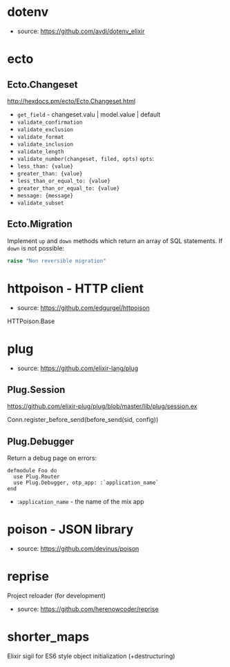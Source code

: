 # dotenv

* source: https://github.com/avdi/dotenv_elixir

# ecto

## Ecto.Changeset

http://hexdocs.pm/ecto/Ecto.Changeset.html

* `get_field` - changeset.valu | model.value | default
* `validate_confirmation`
* `validate_exclusion`
* `validate_format`
* `validate_inclusion`
* `validate_length`
* `validate_number(changeset, filed, opts)`
`opts`:
 * `less_than: {value}`
 * `greater_than: {value}`
 * `less_than_or_equal_to: {value}`
 * `greater_than_or_equal_to: {value}`
 * `message: {message}`
* `validate_subset`

## Ecto.Migration

Implement `up` and `down` methods which return an array of SQL statements.
If `down` is not possible:
```elixir
raise "Non reversible migration"
```

# httpoison - HTTP client

* source: https://github.com/edgurgel/httpoison

HTTPoison.Base

# plug

* source: https://github.com/elixir-lang/plug

## Plug.Session

https://github.com/elixir-plug/plug/blob/master/lib/plug/session.ex

Conn.register_before_send(before_send(sid, config))

## Plug.Debugger

Return a debug page on errors:

```
defmodule Foo do
  use Plug.Router
  use Plug.Debugger, otp_app: :`application_name`
end
```

* :`application_name` - the name of the mix app

# poison - JSON library

* source: https://github.com/devinus/poison

# reprise

Project reloader (for development)
* source: https://github.com/herenowcoder/reprise

# shorter_maps

Elixir sigil for ES6 style object initialization (+destructuring)
